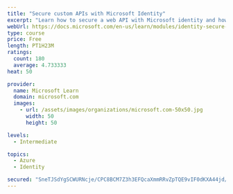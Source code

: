 ```yaml
---
title: "Secure custom APIs with Microsoft Identity"
excerpt: "Learn how to secure a web API with Microsoft identity and how to call it from another application."
webUrl: https://docs.microsoft.com/en-us/learn/modules/identity-secure-custom-api/
type: course
price: Free
length: PT1H23M
ratings:
  count: 180
  average: 4.733333
heat: 50

provider:
  name: Microsoft Learn
  domain: microsoft.com
  images:
    - url: /assets/images/organizations/microsoft.com-50x50.jpg
      width: 50
      height: 50

levels:
  - Intermediate

topics:
  - Azure
  - Identity

secured: "SneTJSdYgSCWURNcje/CPC8BCM7Z3h3EFQcaXmmRRvZpTQE9vIF0dKXA44jd/m8GfoQ45uts4KHFd5ft7KXoPqBoBriVlrE+7taYsbxqJDNsHE0Ir9CNjZrbvaTwsTXbE7KXHLUEB/1pqVbvdNdtum2SM3dePeZ9JjeicaLqrB9/+rpOnnHFQL1JWrzT8qGWBwfHkO8m3Li7qmHaLGO/bSn98ZVfzm3O1VTKzCEWq1OUFfIMf6oYWtA2Wza2sXDp4xNNE4SMKOC+r4PiKgr1H7Q7Z306l2neNAICKoAz/TIexHPoICFlaG0vCoUEaMVuXnf/obZ6NhfZQCnZ9268PVt1EkMnRKxp+p0gGQ/knFMvMxu4PTsRQjDY28zN71QfnnkI3XPobLNWuPhPeVzk3LVSXY45v74ZZ9gsLGGdRAo=;rSaFSaTXeKpFJz3MSDnKWw=="
---
```


